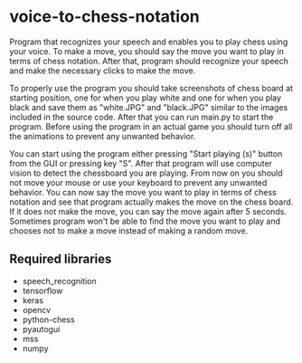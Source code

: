 # voice-to-chess-notation
Program that recognizes your speech and enables you to play chess using your voice.  To make a move, you should say the move you want to play in terms of chess notation. After that, program should recognize your speech and make the necessary clicks to make the move.



To properly use the program you should take screenshots of chess board at starting position, one for when you play white and one for when you play black and save them as "white.JPG" and "black.JPG" similar to the images included in the source code. After that you can run main.py to start the program. Before using the program in an actual game you should turn off all the animations to prevent any unwanted behavior.



You can start using the program either pressing "Start playing (s)" button from the GUI or pressing key "S". After that program will use computer vision to detect the chessboard you are playing. From now on you should not move your mouse or use your keyboard to prevent any unwanted behavior. You can now say the move you want to play in terms of chess notation and see that program actually makes the move on the chess board. If it does not make the move, you can say the move again after 5 seconds. Sometimes program won't be able to find the move you want to play and chooses not to make a move instead of making a random move. 

## Required libraries
- speech_recognition
- tensorflow
- keras
- opencv
- python-chess
- pyautogui
- mss
- numpy